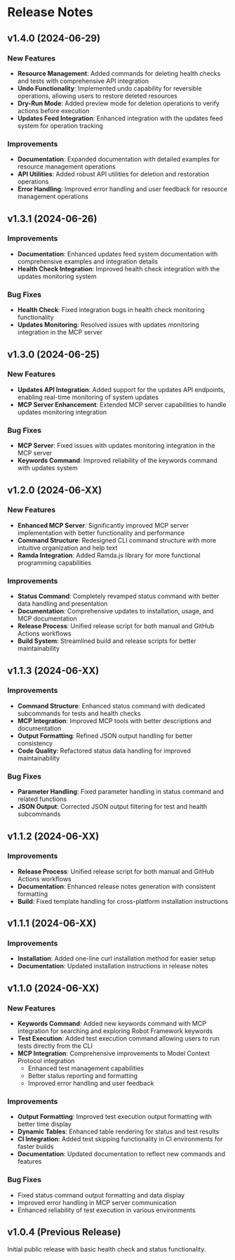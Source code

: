# Release Notes

## v1.4.0 (2024-06-29)

### New Features

- **Resource Management**: Added commands for deleting health checks and tests with comprehensive API integration
- **Undo Functionality**: Implemented undo capability for reversible operations, allowing users to restore deleted resources
- **Dry-Run Mode**: Added preview mode for deletion operations to verify actions before execution
- **Updates Feed Integration**: Enhanced integration with the updates feed system for operation tracking

### Improvements

- **Documentation**: Expanded documentation with detailed examples for resource management operations
- **API Utilities**: Added robust API utilities for deletion and restoration operations
- **Error Handling**: Improved error handling and user feedback for resource management operations

## v1.3.1 (2024-06-26)

### Improvements

- **Documentation**: Enhanced updates feed system documentation with comprehensive examples and integration details
- **Health Check Integration**: Improved health check integration with the updates monitoring system

### Bug Fixes

- **Health Check**: Fixed integration bugs in health check monitoring functionality
- **Updates Monitoring**: Resolved issues with updates monitoring integration in the MCP server

## v1.3.0 (2024-06-25)

### New Features

- **Updates API Integration**: Added support for the updates API endpoints, enabling real-time monitoring of system updates
- **MCP Server Enhancement**: Extended MCP server capabilities to handle updates monitoring integration

### Bug Fixes

- **MCP Server**: Fixed issues with updates monitoring integration in the MCP server
- **Keywords Command**: Improved reliability of the keywords command with updates system

## v1.2.0 (2024-06-XX)

### New Features

- **Enhanced MCP Server**: Significantly improved MCP server implementation with better functionality and performance
- **Command Structure**: Redesigned CLI command structure with more intuitive organization and help text
- **Ramda Integration**: Added Ramda.js library for more functional programming capabilities

### Improvements

- **Status Command**: Completely revamped status command with better data handling and presentation
- **Documentation**: Comprehensive updates to installation, usage, and MCP documentation
- **Release Process**: Unified release script for both manual and GitHub Actions workflows
- **Build System**: Streamlined build and release scripts for better maintainability

## v1.1.3 (2024-06-XX)

### Improvements

- **Command Structure**: Enhanced status command with dedicated subcommands for tests and health checks
- **MCP Integration**: Improved MCP tools with better descriptions and documentation
- **Output Formatting**: Refined JSON output handling for better consistency
- **Code Quality**: Refactored status data handling for improved maintainability

### Bug Fixes

- **Parameter Handling**: Fixed parameter handling in status command and related functions
- **JSON Output**: Corrected JSON output filtering for test and health subcommands

## v1.1.2 (2024-06-XX)

### Improvements

- **Release Process**: Unified release script for both manual and GitHub Actions workflows
- **Documentation**: Enhanced release notes generation with consistent formatting
- **Build**: Fixed template handling for cross-platform installation instructions

## v1.1.1 (2024-06-XX)

### Improvements

- **Installation**: Added one-line curl installation method for easier setup
- **Documentation**: Updated installation instructions in release notes

## v1.1.0 (2024-06-XX)

### New Features

- **Keywords Command**: Added new keywords command with MCP integration for searching and exploring Robot Framework keywords
- **Test Execution**: Added test execution command allowing users to run tests directly from the CLI
- **MCP Integration**: Comprehensive improvements to Model Context Protocol integration
  - Enhanced test management capabilities
  - Better status reporting and formatting
  - Improved error handling and user feedback

### Improvements

- **Output Formatting**: Improved test execution output formatting with better time display
- **Dynamic Tables**: Enhanced table rendering for status and test results
- **CI Integration**: Added test skipping functionality in CI environments for faster builds
- **Documentation**: Updated documentation to reflect new commands and features

### Bug Fixes

- Fixed status command output formatting and data display
- Improved error handling in MCP server communication
- Enhanced reliability of test execution in various environments

## v1.0.4 (Previous Release)

Initial public release with basic health check and status functionality.
